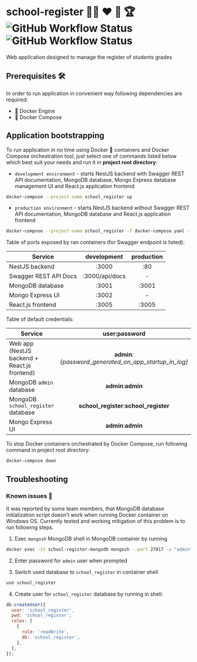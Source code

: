 # school-register :student: :heart: :school: :trophy: ![GitHub Workflow Status](https://img.shields.io/github/workflow/status/macieksitko/school-register/NestJS%20CI?label=NestJS-build) ![GitHub Workflow Status](https://img.shields.io/github/workflow/status/macieksitko/school-register/React.js%20CI?label=React.js-build)

Web application designed to manage the register of students grades

## Prerequisites :hammer_and_wrench:

In order to run application in convenient way following dependencies are required:

- :whale: Docker Engine
- :whale: Docker Compose

## Application bootstrapping

To run application in no time using Docker :whale: containers and Docker Compose orchestration tool,
just select one of commands listed below which best suit your needs and run it in **project root directory**:

- `development environment` - starts NestJS backend with Swagger REST API documentation, MongoDB database, Mongo Express database management UI and React.js
  application frontend

```bash
docker-compose --project-name school_register up
```

- `production environment` - starts NestJS backend without Swagger REST API documentation, MongoDB database and React.js application frontend

```bash
docker-compose --project-name school_register -f docker-compose.yaml -f docker-compose.prod.yaml  up
```

Table of ports exposed by ran containers (for Swagger endpoint is listed):

| Service               |  development   | production |
| --------------------- | :------------: | :--------: |
| NestJS backend        |     :3000      |    :80     |
| Swagger REST API Docs | :3000/api/docs |     -      |
| MongoDB database      |     :3001      |   :3001    |
| Mongo Express UI      |     :3002      |     -      |
| React.js frontend     |     :3005      |   :3005    |

Table of default credentials:

| Service                                      |                     user:password                      |
| -------------------------------------------- | :----------------------------------------------------: |
| Web app (NestJS backend + React.js frontend) | **admin**:_{password_generated_on_app_startup_in_log}_ |
| MongoDB `admin` database                     |                  **admin**:**admin**                   |
| MongoDB `school_register` database           |        **school_register**:**school_register**         |
| Mongo Express UI                             |                  **admin**:**admin**                   |

To stop Docker containers orchestrated by Docker Compose, run following command in project root directory:

```bash
docker-compose down
```

## Troubleshooting

### Known issues :bug:

It was reported by some team members, that MongoDB database initialization script doesn't work when running Docker container on Windows OS.
Currently tested and working mitigation of this problem is to run following steps.

1. Exec `mongosh` MongoDB shell in MongoDB container by running

```bash
docker exec -it school-register-mongodb mongosh --port 27017 -u "admin" --authenticationDatabase "admin" -p
```

2. Enter password for `admin` user when prompted

3. Switch used database to `school_register` in container shell

```bash
use school_register
```

4. Create user for `school_register` database by running in shell:

```js
db.createUser({
  user: 'school_register',
  pwd: 'school_register',
  roles: [
    {
      role: 'readWrite',
      db: 'school_register',
    },
  ],
});
```
